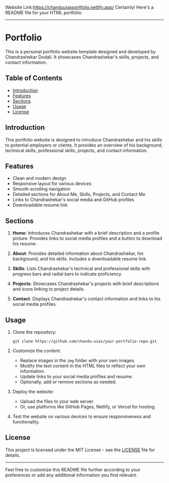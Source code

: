 Website Link:https://chanduuiasportfolio.netlify.app/
Certainly! Here's a README file for your HTML portfolio:

---
# Portfolio

This is a personal portfolio website template designed and developed by Chandrashekar Dodali. It showcases Chandrashekar's skills, projects, and contact information.

## Table of Contents

- [Introduction](#introduction)
- [Features](#features)
- [Sections](#sections)
- [Usage](#usage)
- [License](#license)

## Introduction

This portfolio website is designed to introduce Chandrashekar and his skills to potential employers or clients. It provides an overview of his background, technical skills, professional skills, projects, and contact information.

## Features

- Clean and modern design
- Responsive layout for various devices
- Smooth scrolling navigation
- Detailed sections for About Me, Skills, Projects, and Contact Me
- Links to Chandrashekar's social media and GitHub profiles
- Downloadable resume link

## Sections

1. **Home**: Introduces Chandrashekar with a brief description and a profile picture. Provides links to social media profiles and a button to download his resume.

2. **About**: Provides detailed information about Chandrashekar, his background, and his skills. Includes a downloadable resume link.

3. **Skills**: Lists Chandrashekar's technical and professional skills with progress bars and radial bars to indicate proficiency.

4. **Projects**: Showcases Chandrashekar's projects with brief descriptions and icons linking to project details.

5. **Contact**: Displays Chandrashekar's contact information and links to his social media profiles.

## Usage

1. Clone the repository:

    ```
    git clone https://github.com/chandu-uias/your-portfolio-repo.git
    ```

2. Customize the content:
    - Replace images in the `img` folder with your own images.
    - Modify the text content in the HTML files to reflect your own information.
    - Update links to your social media profiles and resume.
    - Optionally, add or remove sections as needed.

3. Deploy the website:
    - Upload the files to your web server.
    - Or, use platforms like GitHub Pages, Netlify, or Vercel for hosting.

4. Test the website on various devices to ensure responsiveness and functionality.

## License

This project is licensed under the MIT License - see the [LICENSE](LICENSE) file for details.

---

Feel free to customize this README file further according to your preferences or add any additional information you find relevant.
